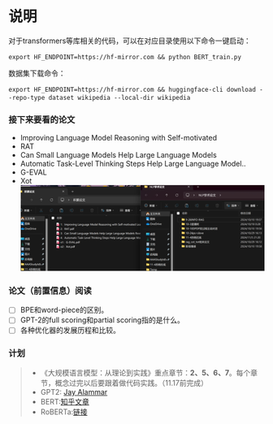 # 说明

对于transformers等库相关的代码，可以在对应目录使用以下命令一键启动：

```
export HF_ENDPOINT=https://hf-mirror.com && python BERT_train.py
```

数据集下载命令：

```
export HF_ENDPOINT=https://hf-mirror.com && huggingface-cli download --repo-type dataset wikipedia --local-dir wikipedia
```

### 接下来要看的论文

- Improving Language Model Reasoning with Self-motivated
- RAT
- Can Small Language Models Help Large Language Models
- Automatic Task-Level Thinking Steps Help Large Language Model..
- G-EVAL
- Xot
  ![论文图片](/doc_img/论文.png)

### 论文（前置信息）阅读

- [ ] BPE和word-piece的区别。
- [ ] GPT-2的full scoring和partial scoring指的是什么。
- [ ] 各种优化器的发展历程和比较。

### 计划

> - 《大规模语言模型：从理论到实践》重点章节：**2、5、6、7**。每个章节，概念过完以后要跟着做代码实践。（11.17前完成）
> - GPT2:
    [Jay Alammar](https://jalammar.github.io/illustrated-gpt2/)
> - BERT:[知乎文章](https://zhuanlan.zhihu.com/p/103226488)
> - RoBERTa:[链接](https://github.com/brightmart/roberta_zh)
